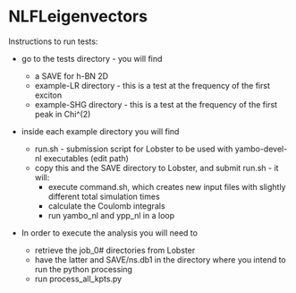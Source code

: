 # NLFLeigenvectors

Instructions to run tests:

* go to the tests directory - you will find 
  * a SAVE for h-BN 2D
  * example-LR directory - this is a test at the frequency of the first exciton
  * example-SHG directory - this is a test at the frequency of the first peak in Chi^(2)
* inside each example directory you will find
  * run.sh - submission script for Lobster to be used with yambo-devel-nl executables (edit path)
  * copy this and the SAVE directory to Lobster, and submit run.sh - it will:
    * execute command.sh, which creates new input files with slightly different total simulation times
    * calculate the Coulomb integrals
    * run yambo_nl and ypp_nl in a loop

* In order to execute the analysis you will need to
  * retrieve the job_0# directories from Lobster
  * have the latter and SAVE/ns.db1 in the directory where you intend to run the python processing
  * run process_all_kpts.py

